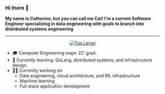 ### Hi there 👋

**My name is Catherine, but you can call me Cat! I'm a current Software Engineer specializing in data engineering with goals to branch into distributed systems engineering**
<div align="center">

---

[![Top Langs](https://github-readme-stats.vercel.app/api/top-langs/?username=cat-matta&layout=compact&theme=rose_pine&show_icons=true&hide=HTML,CMake&count_private=true)](https://github.com/anuraghazra/github-readme-stats)

</div>

- 🎓 Computer Engineering major 22' grad.
- 🔭 Currently learning: GoLang, distributed systems, and infrastructure design.
- 👩‍💻 Currently working on: 
    - Data engineering, cloud architecture, and ML infrastructure
    - Machine learning
    - Full stack application development
